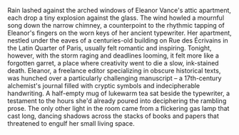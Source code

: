 Rain lashed against the arched windows of Eleanor Vance's attic apartment, each drop a tiny explosion against the glass.  The wind howled a mournful song down the narrow chimney, a counterpoint to the rhythmic tapping of Eleanor's fingers on the worn keys of her ancient typewriter.  Her apartment, nestled under the eaves of a centuries-old building on Rue des Écrivains in the Latin Quarter of Paris, usually felt romantic and inspiring. Tonight, however, with the storm raging and deadlines looming, it felt more like a forgotten garret, a place where creativity went to die a slow, ink-stained death. Eleanor, a freelance editor specializing in obscure historical texts, was hunched over a particularly challenging manuscript – a 17th-century alchemist's journal filled with cryptic symbols and indecipherable handwriting.  A half-empty mug of lukewarm tea sat beside the typewriter, a testament to the hours she'd already poured into deciphering the rambling prose.  The only other light in the room came from a flickering gas lamp that cast long, dancing shadows across the stacks of books and papers that threatened to engulf her small living space.
